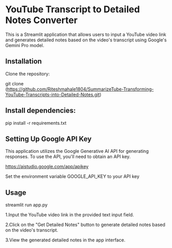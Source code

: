 # YouTube Transcript to Detailed Notes Converter

This is a Streamlit application that allows users to input a YouTube video link and generates detailed notes based on the video's transcript using Google's Gemini Pro model.




## Installation
Clone the repository:

git clone  
(https://github.com/Riteshmahale1804/SummarizeTube-Transforming-YouTube-Transcripts-into-Detailed-Notes.git)

## Install dependencies:
pip install -r requirements.txt


## Setting Up Google API Key
This application utilizes the Google Generative AI API for generating responses. To use the API, you'll need to obtain an API key.

https://aistudio.google.com/app/apikey

Set the environment variable GOOGLE_API_KEY to your API key

## Usage

streamlit run app.py

1.Input the YouTube video link in the provided text input field.

2.Click on the "Get Detailed Notes" button to generate detailed notes based on the video's transcript.

3.View the generated detailed notes in the app interface.
